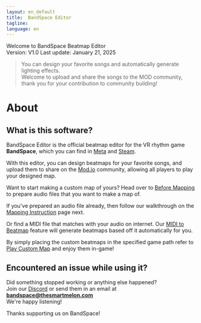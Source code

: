 ```yaml
---
layout: en_default
title:  BandSpace Editor
tagline: 
language: en
---
```


Welcome to BandSpace Beatmap Editor  
Version: V1.0
Last update: January 21, 2025  

> You can design your favorite songs and automatically generate lighting effects.  
> Welcome to upload and share the songs to the MOD community, thank you for your contribution to community building!

# About

## **What is this software?**
BandSpace Editor is the official beatmap editor for the VR rhythm game **BandSpace**, which you can find in [Meta](https://www.meta.com/experiences/band-space/26019802470968635/) and [Steam](https://store.steampowered.com/app/2182070).  

With this editor, you can design beatmaps for your favorite songs, and upload them to share on the [Mod.io](https://mod.io/g/bandspace) community, allowing all players to play your designed map. 

Want to start making a custom map of yours? Head over to [Before Mapping](before-mapping) to prepare audio files that you want to make a map of.  

If you've prepared an audio file already, then follow our walkthrough on the [Mapping Instruction](mapping-instruction) page next.  

Or find a MIDI file that matches with your audio on internet. Our [MIDI to Beatmap](midi-to-beatmap) feature will generate beatmaps based off it automatically for you.  

By simply placing the custom beatmaps in the specified game path refer to [Play Custom Map](play-custom-map) and enjoy them in-game!

## **Encountered an issue while using it?**
Did something stopped working or anything else happened?  
Join our [Discord](https://discord.gg/bandspace) or send them in an email at **bandspace@thesmartmelon.com**  
We're happy listening!  

Thanks supporting us on BandSpace!
